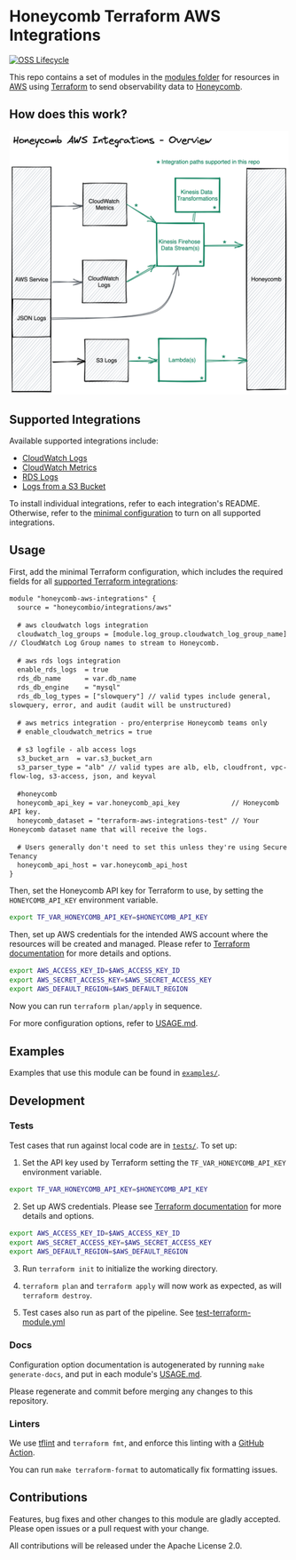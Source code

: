# Honeycomb Terraform AWS Integrations

[![OSS Lifecycle](https://img.shields.io/osslifecycle/honeycombio/terraform-aws-integrations)](https://github.com/honeycombio/home/blob/main/honeycomb-oss-lifecycle-and-practices.md)

This repo contains a set of modules in the [modules folder](https://github.com/honeycombio/terraform-aws-integrations/tree/main/modules) for resources in [AWS](https://aws.amazon.com/) using [Terraform](https://www.terraform.io/) to send observability data to [Honeycomb](https://www.honeycomb.io/).

## How does this work?

![AWS Integrations architecture](https://github.com/honeycombio/terraform-aws-integrations/blob/main/docs/overview.png?raw=true)

## Supported Integrations

Available supported integrations include:

* [CloudWatch Logs](https://github.com/honeycombio/terraform-aws-integrations/tree/main/modules/cloudwatch-logs)
* [CloudWatch Metrics](https://github.com/honeycombio/terraform-aws-integrations/tree/main/modules/cloudwatch-metrics)
* [RDS Logs](https://github.com/honeycombio/terraform-aws-integrations/tree/main/modules/rds-logs)
* [Logs from a S3 Bucket](https://github.com/honeycombio/terraform-aws-integrations/tree/main/modules/s3-logfile)

To install individual integrations, refer to each integration's README.
Otherwise, refer to the [minimal configuration](#usage) to turn on all supported integrations.

## Usage

First, add the minimal Terraform configuration, which includes the required fields for all [supported Terraform integrations](#supported-integrations):

```hcl
module "honeycomb-aws-integrations" {
  source = "honeycombio/integrations/aws"

  # aws cloudwatch logs integration
  cloudwatch_log_groups = [module.log_group.cloudwatch_log_group_name] // CloudWatch Log Group names to stream to Honeycomb.

  # aws rds logs integration
  enable_rds_logs  = true
  rds_db_name      = var.db_name
  rds_db_engine    = "mysql"
  rds_db_log_types = ["slowquery"] // valid types include general, slowquery, error, and audit (audit will be unstructured)

  # aws metrics integration - pro/enterprise Honeycomb teams only
  # enable_cloudwatch_metrics = true

  # s3 logfile - alb access logs
  s3_bucket_arn  = var.s3_bucket_arn
  s3_parser_type = "alb" // valid types are alb, elb, cloudfront, vpc-flow-log, s3-access, json, and keyval

  #honeycomb
  honeycomb_api_key = var.honeycomb_api_key             // Honeycomb API key.
  honeycomb_dataset = "terraform-aws-integrations-test" // Your Honeycomb dataset name that will receive the logs.

  # Users generally don't need to set this unless they're using Secure Tenancy
  honeycomb_api_host = var.honeycomb_api_host
}
```

Then, set the Honeycomb API key for Terraform to use, by setting the `HONEYCOMB_API_KEY` environment variable.

```bash
export TF_VAR_HONEYCOMB_API_KEY=$HONEYCOMB_API_KEY
```

Then, set up AWS credentials for the intended AWS account where the resources will be created and managed.
Please refer to [Terraform documentation](https://registry.terraform.io/providers/hashicorp/aws/latest/docs#authentication-and-configuration) for more details and options.

```bash
export AWS_ACCESS_KEY_ID=$AWS_ACCESS_KEY_ID
export AWS_SECRET_ACCESS_KEY=$AWS_SECRET_ACCESS_KEY
export AWS_DEFAULT_REGION=$AWS_DEFAULT_REGION
```

Now you can run `terraform plan/apply` in sequence.

For more configuration options, refer to [USAGE.md](https://github.com/honeycombio/terraform-aws-integrations/blob/main/USAGE.md).

## Examples

Examples that use this module can be found in [`examples/`](https://github.com/honeycombio/terraform-aws-integrations/tree/main/examples/complete).

## Development

### Tests

Test cases that run against local code are in [`tests/`](https://github.com/honeycombio/terraform-aws-integrations/tree/main/tests).
To set up:

1. Set the API key used by Terraform setting the `TF_VAR_HONEYCOMB_API_KEY` environment variable.

```bash
export TF_VAR_HONEYCOMB_API_KEY=$HONEYCOMB_API_KEY
```

2. Set up AWS credentials.
   Please see [Terraform documentation](https://registry.terraform.io/providers/hashicorp/aws/latest/docs#authentication-and-configuration) for more details and options.

```bash
export AWS_ACCESS_KEY_ID=$AWS_ACCESS_KEY_ID
export AWS_SECRET_ACCESS_KEY=$AWS_SECRET_ACCESS_KEY
export AWS_DEFAULT_REGION=$AWS_DEFAULT_REGION
```

3. Run `terraform init` to initialize the working directory.

4. `terraform plan` and `terraform apply` will now work as expected, as will
   `terraform destroy`.

5. Test cases also run as part of the pipeline.
   See [test-terraform-module.yml](https://github.com/honeycombio/terraform-aws-integrations/blob/main/.github/workflows/test-terraform-module.yml)

### Docs

Configuration option documentation is autogenerated by running `make generate-docs`, and put in each module's [USAGE.md](https://github.com/honeycombio/terraform-aws-integrations/blob/main/USAGE.md).

Please regenerate and commit before merging any changes to this repository.

### Linters

We use [tflint](https://github.com/terraform-linters/tflint) and `terraform fmt`, and enforce this linting with a [GitHub Action](.github/workflows/tflint.yml).

You can run `make terraform-format` to automatically fix formatting issues.

## Contributions

Features, bug fixes and other changes to this module are gladly accepted.
Please open issues or a pull request with your change.

All contributions will be released under the Apache License 2.0.
